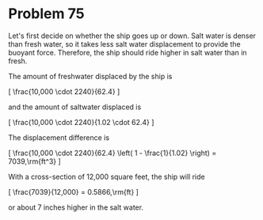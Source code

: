 # Problem 75 #

Let's first decide on whether the ship goes up or down. Salt water is denser than fresh water, so it takes less salt water displacement to provide the buoyant force. Therefore, the ship should ride higher in salt water than in fresh.

The amount of freshwater displaced by the ship is

\[ \frac{10,000 \cdot 2240}{62.4} \]

and the amount of saltwater displaced is

\[ \frac{10,000 \cdot 2240}{1.02 \cdot 62.4} \]

The displacement difference is

\[ \frac{10,000 \cdot 2240}{62.4} \left( 1 - \frac{1}{1.02} \right) = 7039\,\rm{ft^3} \]

With a cross-section of 12,000 square feet, the ship will ride

\[ \frac{7039}{12,000} = 0.5866\,\rm{ft} \]

or about 7 inches higher in the salt water.
